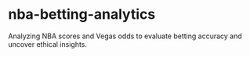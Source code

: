 # nba-betting-analytics
Analyzing NBA scores and Vegas odds to evaluate betting accuracy and uncover ethical insights.
